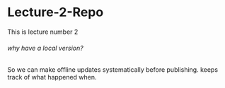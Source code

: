 # Lecture-2-Repo
This is lecture number 2

###### why have a local version?
So we can make offline updates systematically before publishing.
keeps track of what happened when.

